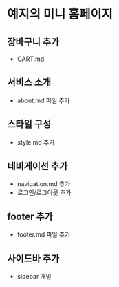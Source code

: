 # 예지의 미니 홈페이지

## 장바구니 추가
- CART.md

## 서비스 소개
- about.md 파일 추가


## 스타일 구성
- style.md 추가

## 네비게이션 추가
- navigation.md 추가
- 로그인/로그아웃 추가

## footer 추가
- footer.md 파일 추가


## 사이드바 추가
- sidebar 개발
